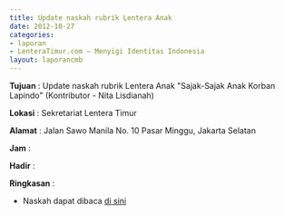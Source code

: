 ```yaml
---
title: Update naskah rubrik Lentera Anak
date: 2012-10-27
categories:
- laporan
- LenteraTimur.com – Menyigi Identitas Indonesia
layout: laporancmb
---
```



**Tujuan** : Update naskah rubrik Lentera Anak "Sajak-Sajak Anak Korban Lapindo" (Kontributor - Nita Lisdianah)

**Lokasi** : Sekretariat Lentera Timur 

**Alamat** : Jalan Sawo Manila No. 10 Pasar Minggu, Jakarta Selatan

**Jam** : 

**Hadir** :  


**Ringkasan** : 
* Naskah dapat dibaca [di sini](http://www.lenteratimur.com/2012/10/sajak-sajak-anak-korban-lapindo/)
